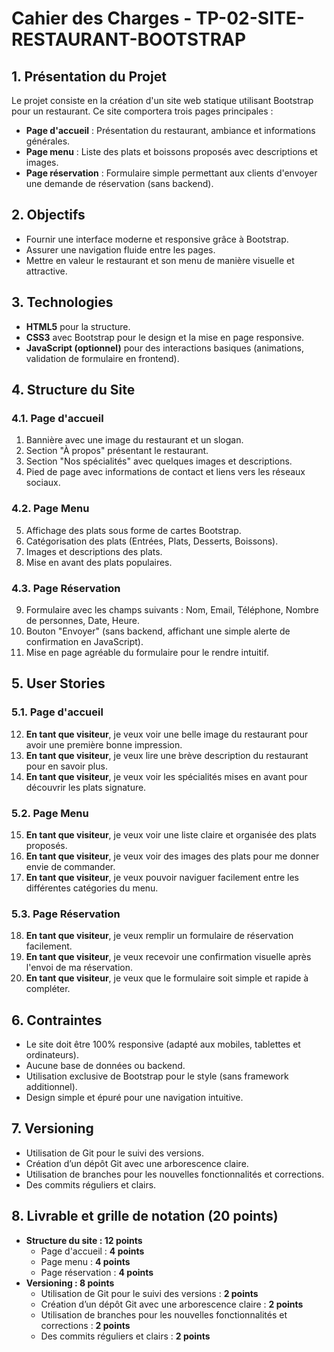 # Cahier des Charges - TP-02-SITE-RESTAURANT-BOOTSTRAP

## 1. Présentation du Projet

Le projet consiste en la création d'un site web statique utilisant Bootstrap pour un restaurant. Ce site comportera trois pages principales :

- **Page d'accueil** : Présentation du restaurant, ambiance et informations générales.
- **Page menu** : Liste des plats et boissons proposés avec descriptions et images.
- **Page réservation** : Formulaire simple permettant aux clients d'envoyer une demande de réservation (sans backend).

## 2. Objectifs

- Fournir une interface moderne et responsive grâce à Bootstrap.
- Assurer une navigation fluide entre les pages.
- Mettre en valeur le restaurant et son menu de manière visuelle et attractive.

## 3. Technologies

- **HTML5** pour la structure.
- **CSS3** avec Bootstrap pour le design et la mise en page responsive.
- **JavaScript (optionnel)** pour des interactions basiques (animations, validation de formulaire en frontend).

## 4. Structure du Site

### 4.1. Page d'accueil

1. Bannière avec une image du restaurant et un slogan.
2. Section "À propos" présentant le restaurant.
3. Section "Nos spécialités" avec quelques images et descriptions.
4. Pied de page avec informations de contact et liens vers les réseaux sociaux.

### 4.2. Page Menu

5. Affichage des plats sous forme de cartes Bootstrap.
6. Catégorisation des plats (Entrées, Plats, Desserts, Boissons).
7. Images et descriptions des plats.
8. Mise en avant des plats populaires.

### 4.3. Page Réservation

9. Formulaire avec les champs suivants : Nom, Email, Téléphone, Nombre de personnes, Date, Heure.
10. Bouton "Envoyer" (sans backend, affichant une simple alerte de confirmation en JavaScript).
11. Mise en page agréable du formulaire pour le rendre intuitif.

## 5. User Stories

### 5.1. Page d'accueil

12. **En tant que visiteur**, je veux voir une belle image du restaurant pour avoir une première bonne impression.
13. **En tant que visiteur**, je veux lire une brève description du restaurant pour en savoir plus.
14. **En tant que visiteur**, je veux voir les spécialités mises en avant pour découvrir les plats signature.

### 5.2. Page Menu

15. **En tant que visiteur**, je veux voir une liste claire et organisée des plats proposés.
16. **En tant que visiteur**, je veux voir des images des plats pour me donner envie de commander.
17. **En tant que visiteur**, je veux pouvoir naviguer facilement entre les différentes catégories du menu.

### 5.3. Page Réservation

18. **En tant que visiteur**, je veux remplir un formulaire de réservation facilement.
19. **En tant que visiteur**, je veux recevoir une confirmation visuelle après l'envoi de ma réservation.
20. **En tant que visiteur**, je veux que le formulaire soit simple et rapide à compléter.

## 6. Contraintes

- Le site doit être 100% responsive (adapté aux mobiles, tablettes et ordinateurs).
- Aucune base de données ou backend.
- Utilisation exclusive de Bootstrap pour le style (sans framework additionnel).
- Design simple et épuré pour une navigation intuitive.

## 7. Versioning

- Utilisation de Git pour le suivi des versions.
- Création d’un dépôt Git avec une arborescence claire.
- Utilisation de branches pour les nouvelles fonctionnalités et corrections.
- Des commits réguliers et clairs.

## 8. Livrable et grille de notation (20 points)

- **Structure du site : 12 points**
    - Page d'accueil : **4 points**
    - Page menu : **4 points**
    - Page réservation : **4 points**
- **Versioning : 8 points**
    - Utilisation de Git pour le suivi des versions : **2 points**
    - Création d’un dépôt Git avec une arborescence claire : **2 points**
    - Utilisation de branches pour les nouvelles fonctionnalités et corrections : **2 points**
    - Des commits réguliers et clairs : **2 points**

